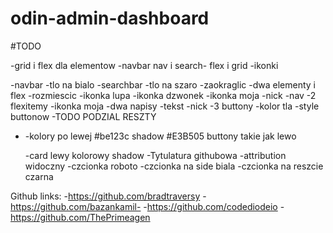# odin-admin-dashboard

#TODO

-grid i flex dla elementow
-navbar nav i search- flex i grid
-ikonki

-navbar
-tlo na bialo
-searchbar
-tlo na szaro
-zaokraglic
-dwa elementy i flex
-rozmiescic
-ikonka lupa
-ikonka dzwonek
-ikonka moja
-nick
-nav
-2 flexitemy
-ikonka moja
-dwa napisy
-tekst
-nick
-3 buttony
-kolor tla
-style buttonow
-TODO PODZIAL RESZTY

- -kolory po lewej #be123c shadow #E3B505 buttony takie jak lewo

  -card lewy kolorowy shadow
  -Tytulatura githubowa
  -attribution widoczny
  -czcionka roboto
  -czcionka na side biala
  -czcionka na reszcie czarna

Github links: -https://github.com/bradtraversy -https://github.com/bazankamil- -https://github.com/codediodeio -https://github.com/ThePrimeagen
